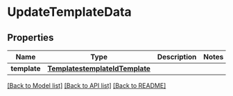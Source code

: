 # UpdateTemplateData

## Properties
Name | Type | Description | Notes
------------ | ------------- | ------------- | -------------
**template** | [**TemplatestemplateIdTemplate**](TemplatestemplateIdTemplate.md) |  | 

[[Back to Model list]](../README.md#documentation-for-models) [[Back to API list]](../README.md#documentation-for-api-endpoints) [[Back to README]](../README.md)


